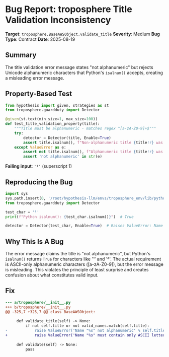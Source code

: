 # Bug Report: troposphere Title Validation Inconsistency

**Target**: `troposphere.BaseAWSObject.validate_title`
**Severity**: Medium
**Bug Type**: Contract
**Date**: 2025-08-19

## Summary

The title validation error message states "not alphanumeric" but rejects Unicode alphanumeric characters that Python's `isalnum()` accepts, creating a misleading error message.

## Property-Based Test

```python
from hypothesis import given, strategies as st
from troposphere.guardduty import Detector

@given(st.text(min_size=1, max_size=100))
def test_title_validation_property(title):
    """Title must be alphanumeric - matches regex ^[a-zA-Z0-9]+$"""
    try:
        detector = Detector(title, Enable=True)
        assert title.isalnum(), f"Non-alphanumeric title {title!r} was accepted"
    except ValueError as e:
        assert not title.isalnum(), f"Alphanumeric title {title!r} was rejected"
        assert 'not alphanumeric' in str(e)
```

**Failing input**: `'¹'` (superscript 1)

## Reproducing the Bug

```python
import sys
sys.path.insert(0, '/root/hypothesis-llm/envs/troposphere_env/lib/python3.13/site-packages')
from troposphere.guardduty import Detector

test_char = '¹'
print(f"Python isalnum(): {test_char.isalnum()}")  # True

detector = Detector(test_char, Enable=True)  # Raises ValueError: Name "¹" not alphanumeric
```

## Why This Is A Bug

The error message claims the title is "not alphanumeric", but Python's `isalnum()` returns `True` for characters like '¹' and 'ª'. The actual requirement is ASCII-only alphanumeric characters ([a-zA-Z0-9]), but the error message is misleading. This violates the principle of least surprise and creates confusion about what constitutes valid input.

## Fix

```diff
--- a/troposphere/__init__.py
+++ b/troposphere/__init__.py
@@ -325,7 +325,7 @@ class BaseAWSObject:
 
     def validate_title(self) -> None:
         if not self.title or not valid_names.match(self.title):
-            raise ValueError('Name "%s" not alphanumeric' % self.title)
+            raise ValueError('Name "%s" must contain only ASCII letters and numbers (a-z, A-Z, 0-9)' % self.title)
 
     def validate(self) -> None:
         pass
```